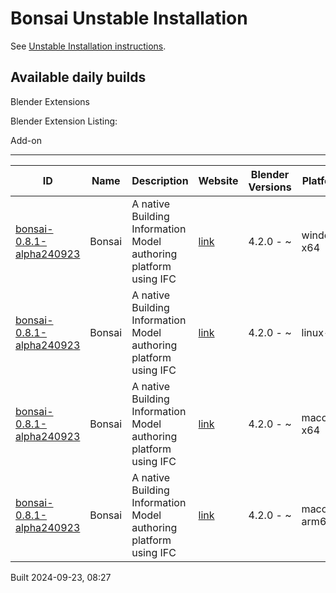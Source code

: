 # Bonsai Unstable Installation

See [Unstable Installation instructions](https://docs.bonsaibim.org/guides/development/installation.html#unstable-installation).

## Available daily builds




Blender Extensions


Blender Extension Listing:


Add\-on




---




| ID | Name | Description | Website | Blender Versions | Platforms | Size |
| --- | --- | --- | --- | --- | --- | --- |
| [bonsai\-0\.8\.1\-alpha240923](https://github.com/IfcOpenShell/IfcOpenShell/releases/download/bonsai-0.8.1-alpha240923/bonsai_py311-0.8.1-alpha240923-windows-x64.zip?repository=https://raw.githubusercontent.com/IfcOpenShell/bonsai_unstable_repo/main/index.json&blender_version_min=4.2.0&platforms=windows-x64) | Bonsai | A native Building Information Model authoring platform using IFC | [link](https://bonsaibim.org/) | 4\.2\.0 \- \~ | windows\-x64 | 83\.2MB |
| [bonsai\-0\.8\.1\-alpha240923](https://github.com/IfcOpenShell/IfcOpenShell/releases/download/bonsai-0.8.1-alpha240923/bonsai_py311-0.8.1-alpha240923-linux-x64.zip?repository=https://raw.githubusercontent.com/IfcOpenShell/bonsai_unstable_repo/main/index.json&blender_version_min=4.2.0&platforms=linux-x64) | Bonsai | A native Building Information Model authoring platform using IFC | [link](https://bonsaibim.org/) | 4\.2\.0 \- \~ | linux\-x64 | 108\.0MB |
| [bonsai\-0\.8\.1\-alpha240923](https://github.com/IfcOpenShell/IfcOpenShell/releases/download/bonsai-0.8.1-alpha240923/bonsai_py311-0.8.1-alpha240923-macos-x64.zip?repository=https://raw.githubusercontent.com/IfcOpenShell/bonsai_unstable_repo/main/index.json&blender_version_min=4.2.0&platforms=macos-x64) | Bonsai | A native Building Information Model authoring platform using IFC | [link](https://bonsaibim.org/) | 4\.2\.0 \- \~ | macos\-x64 | 103\.4MB |
| [bonsai\-0\.8\.1\-alpha240923](https://github.com/IfcOpenShell/IfcOpenShell/releases/download/bonsai-0.8.1-alpha240923/bonsai_py311-0.8.1-alpha240923-macos-arm64.zip?repository=https://raw.githubusercontent.com/IfcOpenShell/bonsai_unstable_repo/main/index.json&blender_version_min=4.2.0&platforms=macos-arm64) | Bonsai | A native Building Information Model authoring platform using IFC | [link](https://bonsaibim.org/) | 4\.2\.0 \- \~ | macos\-arm64 | 103\.3MB |


Built 2024\-09\-23, 08:27




